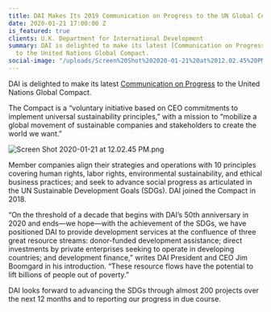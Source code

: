 ```yaml
---
title: DAI Makes Its 2019 Communication on Progress to the UN Global Compact
date: 2020-01-21 17:00:00 Z
is_featured: true
clients: U.K. Department for International Development
summary: DAI is delighted to make its latest [Communication on Progress](https://s3-us-west-2.amazonaws.com/ungc-production/attachments/cop_2020/482447/original/DAI_UNGC_Communication_on_Progress_2019.pdf?1579620304)
  to the United Nations Global Compact.
social-image: "/uploads/Screen%20Shot%202020-01-21%20at%2012.02.45%20PM.png"
---
```


DAI is delighted to make its latest [Communication on Progress](https://s3-us-west-2.amazonaws.com/ungc-production/attachments/cop_2020/482447/original/DAI_UNGC_Communication_on_Progress_2019.pdf?1579620304) to the United Nations Global Compact.

The Compact is a “voluntary initiative based on CEO commitments to implement universal sustainability principles,” with a mission to “mobilize a global movement of sustainable companies and stakeholders to create the world we want.”

![Screen Shot 2020-01-21 at 12.02.45 PM.png](/uploads/Screen%20Shot%202020-01-21%20at%2012.02.45%20PM.png)

<!--more-->

Member companies align their strategies and operations with 10 principles covering human rights, labor rights, environmental sustainability, and ethical business practices; and seek to advance social progress as articulated in the UN Sustainable Development Goals (SDGs). DAI joined the Compact in 2018.

“On the threshold of a decade that begins with DAI’s 50th anniversary in 2020 and ends—we hope—with the achievement of the SDGs, we have positioned DAI to provide development services at the confluence of three great resource streams: donor-funded development assistance; direct investments by private enterprises seeking to operate in developing countries; and development finance,” writes DAI President and CEO Jim Boomgard in his introduction. “These resource flows have the potential to lift billions of people out of poverty.”

DAI looks forward to advancing the SDGs through almost 200 projects over the next 12 months and to reporting our progress in due course.
